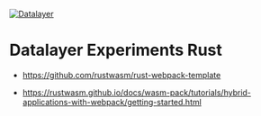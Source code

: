 [![Datalayer](https://raw.githubusercontent.com/datalayer/datalayer/main/res/logo/datalayer-25.svg?sanitize=true)](https://datalayer.io)

# Datalayer Experiments Rust

- https://github.com/rustwasm/rust-webpack-template

- https://rustwasm.github.io/docs/wasm-pack/tutorials/hybrid-applications-with-webpack/getting-started.html
